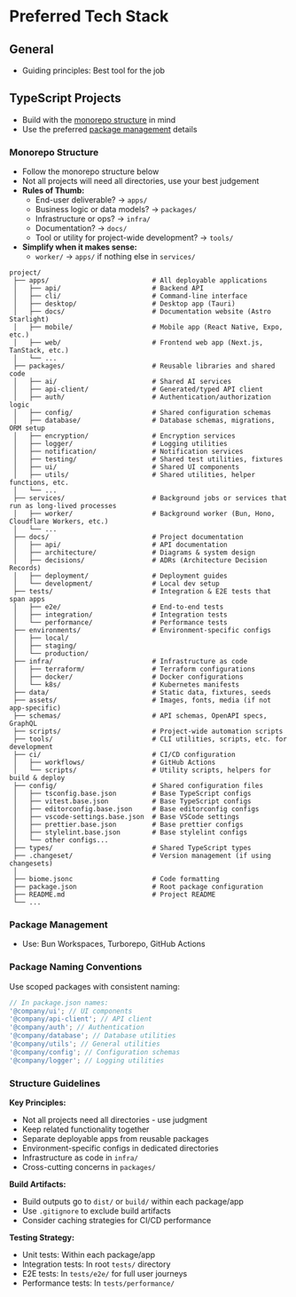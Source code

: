 # Preferred Tech Stack

## General

- Guiding principles: Best tool for the job

## TypeScript Projects

- Build with the [monorepo structure](#monorepo-structure) in mind
- Use the preferred [package management](#package-management) details

### Monorepo Structure

- Follow the monorepo structure below
- Not all projects will need all directories, use your best judgement
- **Rules of Thumb:**
  - End-user deliverable? → `apps/`
  - Business logic or data models? → `packages/`
  - Infrastructure or ops? → `infra/`
  - Documentation? → `docs/`
  - Tool or utility for project-wide development? → `tools/`
- **Simplify when it makes sense:**
  - `worker/` → `apps/` if nothing else in `services/`

```text
project/
 ├── apps/                          # All deployable applications
 │   ├── api/                       # Backend API
 │   ├── cli/                       # Command-line interface
 │   ├── desktop/                   # Desktop app (Tauri)
 │   ├── docs/                      # Documentation website (Astro Starlight)
 │   ├── mobile/                    # Mobile app (React Native, Expo, etc.)
 │   ├── web/                       # Frontend web app (Next.js, TanStack, etc.)
 │   └── ...
 ├── packages/                      # Reusable libraries and shared code
 │   ├── ai/                        # Shared AI services
 │   ├── api-client/                # Generated/typed API client
 │   ├── auth/                      # Authentication/authorization logic
 │   ├── config/                    # Shared configuration schemas
 │   ├── database/                  # Database schemas, migrations, ORM setup
 │   ├── encryption/                # Encryption services
 │   ├── logger/                    # Logging utilities
 │   ├── notification/              # Notification services
 │   ├── testing/                   # Shared test utilities, fixtures
 │   ├── ui/                        # Shared UI components
 │   ├── utils/                     # Shared utilities, helper functions, etc.
 │   └── ...
 ├── services/                      # Background jobs or services that run as long-lived processes
 │   ├── worker/                    # Background worker (Bun, Hono, Cloudflare Workers, etc.)
 │   └── ...
 ├── docs/                          # Project documentation
 │   ├── api/                       # API documentation
 │   ├── architecture/              # Diagrams & system design
 │   ├── decisions/                 # ADRs (Architecture Decision Records)
 │   ├── deployment/                # Deployment guides
 │   └── development/               # Local dev setup
 ├── tests/                         # Integration & E2E tests that span apps
 │   ├── e2e/                       # End-to-end tests
 │   ├── integration/               # Integration tests
 │   └── performance/               # Performance tests
 ├── environments/                  # Environment-specific configs
 │   ├── local/
 │   ├── staging/
 │   └── production/
 ├── infra/                         # Infrastructure as code
 │   ├── terraform/                 # Terraform configurations
 │   ├── docker/                    # Docker configurations
 │   └── k8s/                       # Kubernetes manifests
 ├── data/                          # Static data, fixtures, seeds
 ├── assets/                        # Images, fonts, media (if not app-specific)
 ├── schemas/                       # API schemas, OpenAPI specs, GraphQL
 ├── scripts/                       # Project-wide automation scripts
 ├── tools/                         # CLI utilities, scripts, etc. for development
 ├── ci/                            # CI/CD configuration
 │   ├── workflows/                 # GitHub Actions
 │   └── scripts/                   # Utility scripts, helpers for build & deploy
 ├── config/                        # Shared configuration files
 │   ├── tsconfig.base.json         # Base TypeScript configs
 │   ├── vitest.base.json           # Base TypeScript configs
 │   ├── editorconfig.base.json     # Base editorconfig configs
 │   ├── vscode-settings.base.json  # Base VSCode settings
 │   ├── prettier.base.json         # Base prettier configs
 │   ├── stylelint.base.json        # Base stylelint configs
 │   └── other configs...
 ├── types/                         # Shared TypeScript types
 ├── .changeset/                    # Version management (if using changesets)
 │
 ├── biome.jsonc                    # Code formatting
 ├── package.json                   # Root package configuration
 ├── README.md                      # Project README
 └── ...
```

### Package Management

- Use: Bun Workspaces, Turborepo, GitHub Actions

### Package Naming Conventions

Use scoped packages with consistent naming:

```typescript
// In package.json names:
'@company/ui'; // UI components
'@company/api-client'; // API client
'@company/auth'; // Authentication
'@company/database'; // Database utilities
'@company/utils'; // General utilities
'@company/config'; // Configuration schemas
'@company/logger'; // Logging utilities
```

### Structure Guidelines

**Key Principles:**

- Not all projects need all directories - use judgment
- Keep related functionality together
- Separate deployable apps from reusable packages
- Environment-specific configs in dedicated directories
- Infrastructure as code in `infra/`
- Cross-cutting concerns in `packages/`

**Build Artifacts:**

- Build outputs go to `dist/` or `build/` within each package/app
- Use `.gitignore` to exclude build artifacts
- Consider caching strategies for CI/CD performance

**Testing Strategy:**

- Unit tests: Within each package/app
- Integration tests: In root `tests/` directory
- E2E tests: In `tests/e2e/` for full user journeys
- Performance tests: In `tests/performance/`

